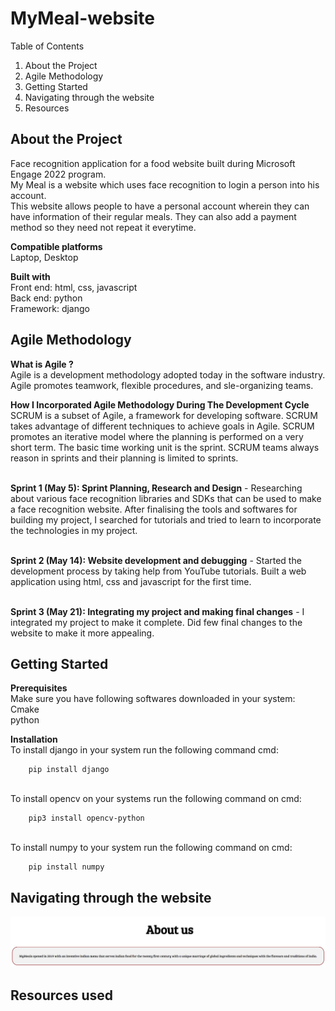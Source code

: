 # MyMeal-website

Table of Contents 
  1. About the Project
  2. Agile Methodology
  3. Getting Started
  4. Navigating through the website
  5. Resources


## **About the Project**
Face recognition application for a food website built during Microsoft Engage 2022 program.
<br> My Meal is a website which uses face recognition to login a person into his account.
<br> This website allows people to have a personal account wherein they can have information of their regular meals. They can also add a payment method so they need not repeat it everytime.

**Compatible platforms**
<br>Laptop, Desktop

**Built with**
<br>Front end: html, css, javascript
<br>Back end: python
<br>Framework: django


## **Agile Methodology**
**What is Agile ?**
<br>Agile is a development methodology adopted today in the software industry. Agile promotes teamwork, flexible procedures, and sle-organizing teams.
  
**How I Incorporated Agile Methodology During The Development Cycle**
<br>SCRUM is a subset of Agile, a framework for developing software. SCRUM takes advantage of different techniques to achieve goals in Agile. SCRUM promotes an     iterative model where the planning is performed on a very short term. The basic time working unit is the sprint. SCRUM teams always reason in sprints and their planning is limited to sprints.

<br>**Sprint 1 (May 5): Sprint Planning, Research and Design** - Researching about various face recognition libraries and SDKs that can be used to make a face recognition      website. After finalising the tools and softwares for building my project, I searched for tutorials and tried to learn to incorporate the technologies in my  project.

<br>**Sprint 2 (May 14): Website development and debugging** - Started the development process by taking help from YouTube tutorials. Built a web application using html, css and javascript for the first time. 

<br>**Sprint 3 (May 21): Integrating my project and making final changes** - I integrated my project to make it complete. Did few final changes to the website to make it more appealing.  


## **Getting Started**

**Prerequisites**
<br>Make sure you have following softwares downloaded in your  system:
<br>Cmake
<br>python

**Installation** 
<br>To install django in your system run the following command cmd:

        pip install django

<br>To install opencv on your systems run the following command on cmd:

        pip3 install opencv-python

<br>To install numpy to your system run the following command on cmd:

        pip install numpy


## **Navigating through the website**
![ss](https://github.com/Anamika0811/Week-1/blob/58106371e34dcbe60dd497d9810a589ce895ac54/about.jpg)






## **Resources used**
